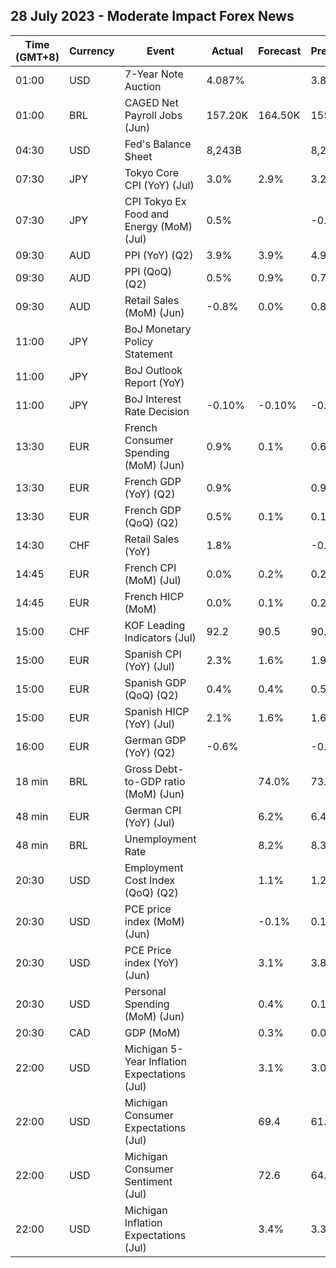 ## 28 July 2023 - Moderate Impact Forex News

| Time (GMT+8) | Currency | Event | Actual | Forecast | Previous |
|------|----------|-------|--------|----------|----------|
| 01:00 | USD | 7-Year Note Auction | 4.087% |  | 3.839% |
| 01:00 | BRL | CAGED Net Payroll Jobs (Jun) | 157.20K | 164.50K | 155.27K |
| 04:30 | USD | Fed's Balance Sheet | 8,243B |  | 8,275B |
| 07:30 | JPY | Tokyo Core CPI (YoY) (Jul) | 3.0% | 2.9% | 3.2% |
| 07:30 | JPY | CPI Tokyo Ex Food and Energy (MoM) (Jul) | 0.5% |  | -0.2% |
| 09:30 | AUD | PPI (YoY) (Q2) | 3.9% | 3.9% | 4.9% |
| 09:30 | AUD | PPI (QoQ) (Q2) | 0.5% | 0.9% | 0.7% |
| 09:30 | AUD | Retail Sales (MoM) (Jun) | -0.8% | 0.0% | 0.8% |
| 11:00 | JPY | BoJ Monetary Policy Statement |  |  |  |
| 11:00 | JPY | BoJ Outlook Report (YoY) |  |  |  |
| 11:00 | JPY | BoJ Interest Rate Decision | -0.10% | -0.10% | -0.10% |
| 13:30 | EUR | French Consumer Spending (MoM) (Jun) | 0.9% | 0.1% | 0.6% |
| 13:30 | EUR | French GDP (YoY) (Q2) | 0.9% |  | 0.9% |
| 13:30 | EUR | French GDP (QoQ) (Q2) | 0.5% | 0.1% | 0.1% |
| 14:30 | CHF | Retail Sales (YoY) | 1.8% |  | -0.9% |
| 14:45 | EUR | French CPI (MoM) (Jul) | 0.0% | 0.2% | 0.2% |
| 14:45 | EUR | French HICP (MoM) | 0.0% | 0.1% | 0.2% |
| 15:00 | CHF | KOF Leading Indicators (Jul) | 92.2 | 90.5 | 90.7 |
| 15:00 | EUR | Spanish CPI (YoY) (Jul) | 2.3% | 1.6% | 1.9% |
| 15:00 | EUR | Spanish GDP (QoQ) (Q2) | 0.4% | 0.4% | 0.5% |
| 15:00 | EUR | Spanish HICP (YoY) (Jul) | 2.1% | 1.6% | 1.6% |
| 16:00 | EUR | German GDP (YoY) (Q2) | -0.6% |  | -0.2% |
| 18 min | BRL | Gross Debt-to-GDP ratio (MoM) (Jun) |  | 74.0% | 73.6% |
| 48 min | EUR | German CPI (YoY) (Jul) |  | 6.2% | 6.4% |
| 48 min | BRL | Unemployment Rate |  | 8.2% | 8.3% |
| 20:30 | USD | Employment Cost Index (QoQ) (Q2) |  | 1.1% | 1.2% |
| 20:30 | USD | PCE price index (MoM) (Jun) |  | -0.1% | 0.1% |
| 20:30 | USD | PCE Price index (YoY) (Jun) |  | 3.1% | 3.8% |
| 20:30 | USD | Personal Spending (MoM) (Jun) |  | 0.4% | 0.1% |
| 20:30 | CAD | GDP (MoM) |  | 0.3% | 0.0% |
| 22:00 | USD | Michigan 5-Year Inflation Expectations (Jul) |  | 3.1% | 3.0% |
| 22:00 | USD | Michigan Consumer Expectations (Jul) |  | 69.4 | 61.5 |
| 22:00 | USD | Michigan Consumer Sentiment (Jul) |  | 72.6 | 64.4 |
| 22:00 | USD | Michigan Inflation Expectations (Jul) |  | 3.4% | 3.3% |
